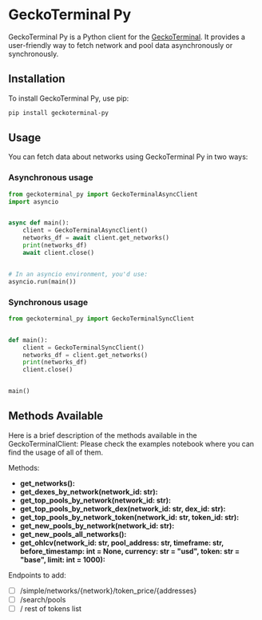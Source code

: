 # GeckoTerminal Py

GeckoTerminal Py is a Python client for the [GeckoTerminal](https://www.geckoterminal.com). It provides a user-friendly way to fetch network and pool data asynchronously or synchronously.

## Installation

To install GeckoTerminal Py, use pip:

```bash
pip install geckoterminal-py
```

## Usage

You can fetch data about networks using GeckoTerminal Py in two ways:

### Asynchronous usage

```python
from geckoterminal_py import GeckoTerminalAsyncClient
import asyncio


async def main():
    client = GeckoTerminalAsyncClient()
    networks_df = await client.get_networks()
    print(networks_df)
    await client.close()


# In an asyncio environment, you'd use:
asyncio.run(main())
```

### Synchronous usage

```python
from geckoterminal_py import GeckoTerminalSyncClient


def main():
    client = GeckoTerminalSyncClient()
    networks_df = client.get_networks()
    print(networks_df)
    client.close()


main()
```

## Methods Available

Here is a brief description of the methods available in the GeckoTerminalClient:
Please check the examples notebook where you can find the usage of all of them.

Methods:
- **get_networks():**
- **get_dexes_by_network(network_id: str):**
- **get_top_pools_by_network(network_id: str):**
- **get_top_pools_by_network_dex(network_id: str, dex_id: str):**
- **get_top_pools_by_network_token(network_id: str, token_id: str):**
- **get_new_pools_by_network(network_id: str):**
- **get_new_pools_all_networks():**
- **get_ohlcv(network_id: str, pool_address: str, timeframe: str, before_timestamp: int = None, currency: str = "usd", token: str = "base", limit: int = 1000):**

Endpoints to add:
- [ ] /simple/networks/{network}/token_price/{addresses}
- [ ] /search/pools
- [ ] / rest of tokens list